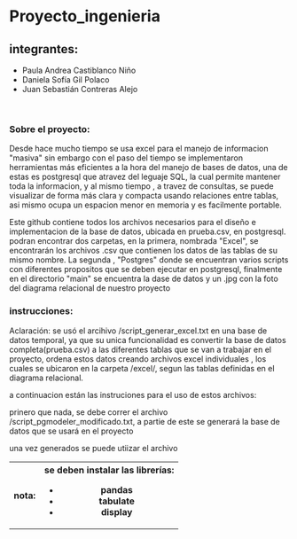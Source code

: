 # Proyecto_ingenieria
<h2>integrantes:</h2>
<ul>
  <li>Paula Andrea Castiblanco Niño</li>
  <li>Daniela Sofía Gil Polaco </li>
  <li>Juan Sebastián Contreras Alejo </li>
 </ul>
<br>

<h3>Sobre el proyecto:</h3>
<p> Desde hace mucho tiempo se usa excel para el manejo de informacion "masiva" sin embargo con el paso del tiempo se implementaron herramientas más eficientes a la hora del manejo de bases de datos, una de estas es postgresql que atravez del leguaje SQL, la cual permite mantener toda la informacion, y al mismo tiempo , a travez de consultas, se puede visualizar de forma más clara y compacta usando relaciones entre tablas, asi mismo ocupa un espacion menor en memoria y es facilmente portable. </p>

<p> Este github contiene todos los archivos necesarios para el diseño e implementacion de la base de datos, ubicada en prueba.csv, en postgresql. <br>
podran encontrar dos carpetas, en la primera, nombrada "Excel", se encontrarán los archivos .csv que contienen los datos de las tablas de su mismo nombre. La segunda , "Postgres" donde se encuentran varios scripts con diferentes propositos que se deben ejecutar en postgresql, finalmente en el directorio "main" se encuentra la dase de datos y un .jpg con la foto del diagrama relacional de nuestro proyecto </p>
 
 
<h3>instrucciones:</h3>
<p>Aclaración:  se usó el arcihivo /script_generar_excel.txt en una base de datos temporal, ya que su unica funcionalidad es convertir la base de datos completa(prueba.csv) a las diferentes tablas que se van a trabajar en el proyecto,  ordena estos datos creando archivos excel individuales , los cuales se ubicaron en la carpeta /excel/, segun las tablas definidas en el diagrama relacional. </p>

a continuacion están las instruciones para el uso de estos archivos: <br>

<p>prinero que nada, se debe correr el archivo /script_pgmodeler_modificado.txt, a partie de este se generará la base de datos que se usará en el proyecto</p>

<p>una vez generados se puede utiizar el archivo </p>


<table>
  <tr>
  <th>nota:</th>
  <th>
      se deben instalar las librerías:
      <ul>
          <li>pandas
          <li>tabulate
          <li>display
      </ul>
    </th>
  </tr>

  
 
